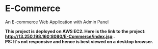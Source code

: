 # E-Commerce
An E-commerce Web Application with Admin Panel


**This project is deployed on AWS EC2. Here is the link to the project: http://13.250.198.160:8080/E-Commerce/index.jsp . <br> PS: It's not responsive and hence is best viewed on a desktop browser.**
